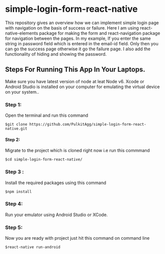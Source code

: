 # simple-login-form-react-native
This repository gives an overview how we can implement simple login page with navigation on the basis of success or failure. Here I am using react-native-elements package for
making the form and react-navigation package for navigation between the pages. In my example, If you enter the same string in password field
which is entered in the email-id field. Only then you can go the success page otherwise it go the failure page. I also add the functionality
of hiding and showing the password.

## Steps For Running This App In Your Laptops.
Make sure you have latest version of node at leat Node v6. Xcode or Android Studio is installed on your computer for emulating the virtual device on your system..

### Step 1:
Open the terminal and run this command 

`$git clone https://github.com/PulkitAgg/simple-login-form-react-native.git`

#### Step 2:
Migrate to the project which is cloned right now i.e run this commmand 

`$cd simple-login-form-react-native/`

### Step 3 : 
Install the required packages using this command 

`$npm install`

### Step 4:
Run your emulator using Android Studio or XCode.

### Step 5:
Now you are ready with project just hit this command on command line 

`$react-native run-android`
